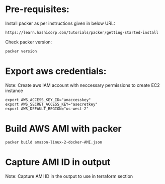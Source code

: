 # Pre-requisites:

Install packer as per instructions given in below URL:

```shell script
https://learn.hashicorp.com/tutorials/packer/getting-started-install
```

Check packer version:

```shell script
packer version
```

# Export aws credentials:

Note: Create aws IAM account with neccessary permissions to create EC2 instance

```shell script
export AWS_ACCESS_KEY_ID="anaccesskey"
export AWS_SECRET_ACCESS_KEY="asecretkey"
export AWS_DEFAULT_REGION="us-west-2"
```

# Build AWS AMI with packer

```shell script
packer build amazon-linux-2-docker-AMI.json
```

# Capture AMI ID in output

Note: Capture AMI ID in the output to use in terraform section




